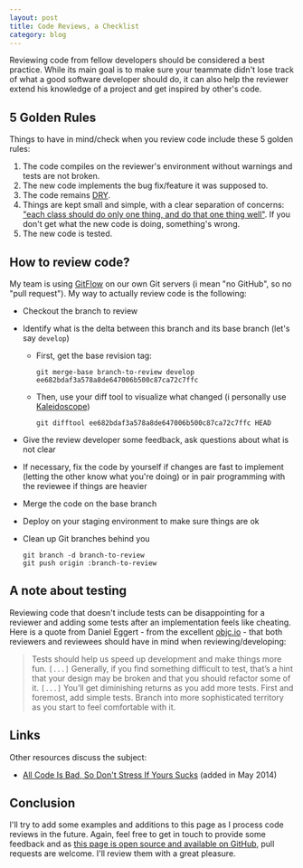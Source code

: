```yaml
---
layout: post
title: Code Reviews, a Checklist
category: blog
---
```


Reviewing code from fellow developers should be considered a best practice.
While its main goal is to make sure your teammate didn't lose track of what a
good software developer should do, it can also help the reviewer extend his
knowledge of a project and get inspired by other's code.

## 5 Golden Rules

Things to have in mind/check when you review code include these 5 golden rules:

1. The code compiles on the reviewer's environment without warnings and tests
   are not broken.
1. The new code implements the bug fix/feature it was supposed to.
1. The code remains [DRY][2].
1. Things are kept small and simple, with a clear separation of concerns: ["each
   class should do only one thing, and do that one thing well"][3]. If you don't
   get what the new code is doing, something's wrong.
1. The new code is tested.

## How to review code?

My team is using [GitFlow][4] on our own Git servers (i mean "no GitHub", so no
"pull request"). My way to actually review code is the following:

- Checkout the branch to review
- Identify what is the delta between this branch and its base branch (let's say
  `develop`)

  - First, get the base revision tag:

    ```
    git merge-base branch-to-review develop
    ee682bdaf3a578a8de647006b500c87ca72c7ffc
    ```

  - Then, use your diff tool to visualize what changed (i personally use
    [Kaleidoscope][5])

    ```
    git difftool ee682bdaf3a578a8de647006b500c87ca72c7ffc HEAD
    ```

- Give the review developer some feedback, ask questions about what is not clear
- If necessary, fix the code by yourself if changes are fast to implement
  (letting the other know what you're doing) or in pair programming with the
  reviewee if things are heavier
- Merge the code on the base branch
- Deploy on your staging environment to make sure things are ok
- Clean up Git branches behind you

  ```shell
  git branch -d branch-to-review
  git push origin :branch-to-review
  ```

## A note about testing

Reviewing code that doesn't include tests can be disappointing for a reviewer
and adding some tests after an implementation feels like cheating. Here is a
quote from Daniel Eggert - from the excellent [objc.io][1] - that both reviewers
and reviewees should have in mind when reviewing/developing:

> Tests should help us speed up development and make things more fun. `[...]`
> Generally, if you find something difficult to test, that’s a hint that your
> design may be broken and that you should refactor some of it. `[...]` You’ll
> get diminishing returns as you add more tests. First and foremost, add simple
> tests. Branch into more sophisticated territory as you start to feel
> comfortable with it.

## Links

Other resources discuss the subject:

- [All Code Is Bad, So Don't Stress If Yours Sucks][11] (added in May 2014)

## Conclusion

I'll try to add some examples and additions to this page as I process code
reviews in the future. Again, feel free to get in touch to provide some feedback
and as [this page is open source and available on GitHub][6], pull requests are
welcome. I'll review them with a great pleasure.

[1]: http://www.objc.io/issue-1/testing-view-controllers.html
[2]: http://en.wikipedia.org/wiki/Don%27t_repeat_yourself
[3]: http://en.wikipedia.org/wiki/Single_responsibility_principle
[4]: https://github.com/nvie/gitflow
[5]: http://www.kaleidoscopeapp.com/
[6]:
  https://github.com/dirtyhenry/bootstragram-blog/blob/master/_posts/2013-08-01-code-review-checklist.md
[7]: https://github.com/dirtyhenry/bootstragram-blog
[8]: https://twitter.com/dirtyhenry/
[11]:
  http://lifehacker.com/all-code-is-bad-so-dont-stress-if-yours-sucks-1569821801
